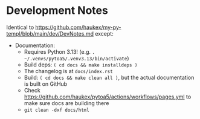Development Notes
=================

Identical to <https://github.com/haukex/my-py-templ/blob/main/dev/DevNotes.md> except:
- Documentation:
  - Requires Python 3.13! (e.g. `. ~/.venvs/pytoa5/.venv3.13/bin/activate`)
  - Build deps: `( cd docs && make installdeps )`
  - The changelog is at `docs/index.rst`
  - Build: `( cd docs && make clean all )`,
    but the actual documentation is built on GitHub
  - Check <https://github.com/haukex/pytoa5/actions/workflows/pages.yml> to make sure docs are building there
  - `git clean -dxf docs/html`

